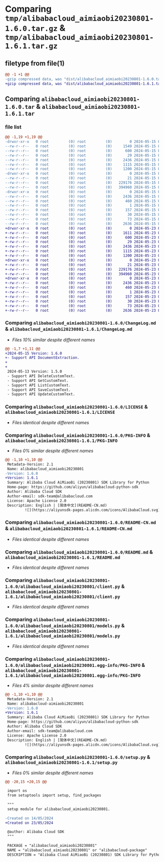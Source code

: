 # Comparing `tmp/alibabacloud_aimiaobi20230801-1.6.0.tar.gz` & `tmp/alibabacloud_aimiaobi20230801-1.6.1.tar.gz`

## filetype from file(1)

```diff
@@ -1 +1 @@
-gzip compressed data, was "dist/alibabacloud_aimiaobi20230801-1.6.0.tar", last modified: Wed May 15 02:03:47 2024, max compression
+gzip compressed data, was "dist/alibabacloud_aimiaobi20230801-1.6.1.tar", last modified: Thu May 23 06:32:39 2024, max compression
```

## Comparing `alibabacloud_aimiaobi20230801-1.6.0.tar` & `alibabacloud_aimiaobi20230801-1.6.1.tar`

### file list

```diff
@@ -1,19 +1,19 @@
-drwxr-xr-x   0 root         (0) root         (0)        0 2024-05-15 02:03:47.000000 alibabacloud_aimiaobi20230801-1.6.0/
--rw-r--r--   0 root         (0) root         (0)     1549 2024-05-15 02:03:45.000000 alibabacloud_aimiaobi20230801-1.6.0/ChangeLog.md
--rw-r--r--   0 root         (0) root         (0)      600 2024-05-15 02:03:45.000000 alibabacloud_aimiaobi20230801-1.6.0/LICENSE
--rw-r--r--   0 root         (0) root         (0)       29 2024-05-15 02:03:45.000000 alibabacloud_aimiaobi20230801-1.6.0/MANIFEST.in
--rw-r--r--   0 root         (0) root         (0)     2436 2024-05-15 02:03:47.000000 alibabacloud_aimiaobi20230801-1.6.0/PKG-INFO
--rw-r--r--   0 root         (0) root         (0)     1115 2024-05-15 02:03:45.000000 alibabacloud_aimiaobi20230801-1.6.0/README-CN.md
--rw-r--r--   0 root         (0) root         (0)     1200 2024-05-15 02:03:45.000000 alibabacloud_aimiaobi20230801-1.6.0/README.md
-drwxr-xr-x   0 root         (0) root         (0)        0 2024-05-15 02:03:47.000000 alibabacloud_aimiaobi20230801-1.6.0/alibabacloud_aimiaobi20230801/
--rw-r--r--   0 root         (0) root         (0)       21 2024-05-15 02:03:45.000000 alibabacloud_aimiaobi20230801-1.6.0/alibabacloud_aimiaobi20230801/__init__.py
--rw-r--r--   0 root         (0) root         (0)   229176 2024-05-15 02:03:45.000000 alibabacloud_aimiaobi20230801-1.6.0/alibabacloud_aimiaobi20230801/client.py
--rw-r--r--   0 root         (0) root         (0)   394960 2024-05-15 02:03:45.000000 alibabacloud_aimiaobi20230801-1.6.0/alibabacloud_aimiaobi20230801/models.py
-drwxr-xr-x   0 root         (0) root         (0)        0 2024-05-15 02:03:47.000000 alibabacloud_aimiaobi20230801-1.6.0/alibabacloud_aimiaobi20230801.egg-info/
--rw-r--r--   0 root         (0) root         (0)     2436 2024-05-15 02:03:47.000000 alibabacloud_aimiaobi20230801-1.6.0/alibabacloud_aimiaobi20230801.egg-info/PKG-INFO
--rw-r--r--   0 root         (0) root         (0)      460 2024-05-15 02:03:47.000000 alibabacloud_aimiaobi20230801-1.6.0/alibabacloud_aimiaobi20230801.egg-info/SOURCES.txt
--rw-r--r--   0 root         (0) root         (0)        1 2024-05-15 02:03:47.000000 alibabacloud_aimiaobi20230801-1.6.0/alibabacloud_aimiaobi20230801.egg-info/dependency_links.txt
--rw-r--r--   0 root         (0) root         (0)      157 2024-05-15 02:03:47.000000 alibabacloud_aimiaobi20230801-1.6.0/alibabacloud_aimiaobi20230801.egg-info/requires.txt
--rw-r--r--   0 root         (0) root         (0)       30 2024-05-15 02:03:47.000000 alibabacloud_aimiaobi20230801-1.6.0/alibabacloud_aimiaobi20230801.egg-info/top_level.txt
--rw-r--r--   0 root         (0) root         (0)       73 2024-05-15 02:03:47.000000 alibabacloud_aimiaobi20230801-1.6.0/setup.cfg
--rw-r--r--   0 root         (0) root         (0)     2636 2024-05-15 02:03:45.000000 alibabacloud_aimiaobi20230801-1.6.0/setup.py
+drwxr-xr-x   0 root         (0) root         (0)        0 2024-05-23 06:32:39.000000 alibabacloud_aimiaobi20230801-1.6.1/
+-rw-r--r--   0 root         (0) root         (0)     1611 2024-05-23 06:32:38.000000 alibabacloud_aimiaobi20230801-1.6.1/ChangeLog.md
+-rw-r--r--   0 root         (0) root         (0)      600 2024-05-23 06:32:38.000000 alibabacloud_aimiaobi20230801-1.6.1/LICENSE
+-rw-r--r--   0 root         (0) root         (0)       29 2024-05-23 06:32:38.000000 alibabacloud_aimiaobi20230801-1.6.1/MANIFEST.in
+-rw-r--r--   0 root         (0) root         (0)     2436 2024-05-23 06:32:39.000000 alibabacloud_aimiaobi20230801-1.6.1/PKG-INFO
+-rw-r--r--   0 root         (0) root         (0)     1115 2024-05-23 06:32:38.000000 alibabacloud_aimiaobi20230801-1.6.1/README-CN.md
+-rw-r--r--   0 root         (0) root         (0)     1200 2024-05-23 06:32:38.000000 alibabacloud_aimiaobi20230801-1.6.1/README.md
+drwxr-xr-x   0 root         (0) root         (0)        0 2024-05-23 06:32:39.000000 alibabacloud_aimiaobi20230801-1.6.1/alibabacloud_aimiaobi20230801/
+-rw-r--r--   0 root         (0) root         (0)       21 2024-05-23 06:32:38.000000 alibabacloud_aimiaobi20230801-1.6.1/alibabacloud_aimiaobi20230801/__init__.py
+-rw-r--r--   0 root         (0) root         (0)   229176 2024-05-23 06:32:38.000000 alibabacloud_aimiaobi20230801-1.6.1/alibabacloud_aimiaobi20230801/client.py
+-rw-r--r--   0 root         (0) root         (0)   394960 2024-05-23 06:32:38.000000 alibabacloud_aimiaobi20230801-1.6.1/alibabacloud_aimiaobi20230801/models.py
+drwxr-xr-x   0 root         (0) root         (0)        0 2024-05-23 06:32:39.000000 alibabacloud_aimiaobi20230801-1.6.1/alibabacloud_aimiaobi20230801.egg-info/
+-rw-r--r--   0 root         (0) root         (0)     2436 2024-05-23 06:32:39.000000 alibabacloud_aimiaobi20230801-1.6.1/alibabacloud_aimiaobi20230801.egg-info/PKG-INFO
+-rw-r--r--   0 root         (0) root         (0)      460 2024-05-23 06:32:39.000000 alibabacloud_aimiaobi20230801-1.6.1/alibabacloud_aimiaobi20230801.egg-info/SOURCES.txt
+-rw-r--r--   0 root         (0) root         (0)        1 2024-05-23 06:32:39.000000 alibabacloud_aimiaobi20230801-1.6.1/alibabacloud_aimiaobi20230801.egg-info/dependency_links.txt
+-rw-r--r--   0 root         (0) root         (0)      157 2024-05-23 06:32:39.000000 alibabacloud_aimiaobi20230801-1.6.1/alibabacloud_aimiaobi20230801.egg-info/requires.txt
+-rw-r--r--   0 root         (0) root         (0)       30 2024-05-23 06:32:39.000000 alibabacloud_aimiaobi20230801-1.6.1/alibabacloud_aimiaobi20230801.egg-info/top_level.txt
+-rw-r--r--   0 root         (0) root         (0)       73 2024-05-23 06:32:39.000000 alibabacloud_aimiaobi20230801-1.6.1/setup.cfg
+-rw-r--r--   0 root         (0) root         (0)     2636 2024-05-23 06:32:38.000000 alibabacloud_aimiaobi20230801-1.6.1/setup.py
```

### Comparing `alibabacloud_aimiaobi20230801-1.6.0/ChangeLog.md` & `alibabacloud_aimiaobi20230801-1.6.1/ChangeLog.md`

 * *Files 10% similar despite different names*

```diff
@@ -1,7 +1,11 @@
+2024-05-15 Version: 1.6.0
+- Support API DocumentExtraction.
+
+
 2024-05-13 Version: 1.5.0
 - Support API DeleteCustomText.
 - Support API GetCustomText.
 - Support API ListCustomText.
 - Support API SaveCustomText.
 - Support API UpdateCustomText.
```

### Comparing `alibabacloud_aimiaobi20230801-1.6.0/LICENSE` & `alibabacloud_aimiaobi20230801-1.6.1/LICENSE`

 * *Files identical despite different names*

### Comparing `alibabacloud_aimiaobi20230801-1.6.0/PKG-INFO` & `alibabacloud_aimiaobi20230801-1.6.1/PKG-INFO`

 * *Files 0% similar despite different names*

```diff
@@ -1,10 +1,10 @@
 Metadata-Version: 2.1
 Name: alibabacloud_aimiaobi20230801
-Version: 1.6.0
+Version: 1.6.1
 Summary: Alibaba Cloud AiMiaoBi (20230801) SDK Library for Python
 Home-page: https://github.com/aliyun/alibabacloud-python-sdk
 Author: Alibaba Cloud SDK
 Author-email: sdk-team@alibabacloud.com
 License: Apache License 2.0
 Description: English | [简体中文](README-CN.md)
         ![](https://aliyunsdk-pages.alicdn.com/icons/AlibabaCloud.svg)
```

### Comparing `alibabacloud_aimiaobi20230801-1.6.0/README-CN.md` & `alibabacloud_aimiaobi20230801-1.6.1/README-CN.md`

 * *Files identical despite different names*

### Comparing `alibabacloud_aimiaobi20230801-1.6.0/README.md` & `alibabacloud_aimiaobi20230801-1.6.1/README.md`

 * *Files identical despite different names*

### Comparing `alibabacloud_aimiaobi20230801-1.6.0/alibabacloud_aimiaobi20230801/client.py` & `alibabacloud_aimiaobi20230801-1.6.1/alibabacloud_aimiaobi20230801/client.py`

 * *Files identical despite different names*

### Comparing `alibabacloud_aimiaobi20230801-1.6.0/alibabacloud_aimiaobi20230801/models.py` & `alibabacloud_aimiaobi20230801-1.6.1/alibabacloud_aimiaobi20230801/models.py`

 * *Files identical despite different names*

### Comparing `alibabacloud_aimiaobi20230801-1.6.0/alibabacloud_aimiaobi20230801.egg-info/PKG-INFO` & `alibabacloud_aimiaobi20230801-1.6.1/alibabacloud_aimiaobi20230801.egg-info/PKG-INFO`

 * *Files 4% similar despite different names*

```diff
@@ -1,10 +1,10 @@
 Metadata-Version: 2.1
 Name: alibabacloud-aimiaobi20230801
-Version: 1.6.0
+Version: 1.6.1
 Summary: Alibaba Cloud AiMiaoBi (20230801) SDK Library for Python
 Home-page: https://github.com/aliyun/alibabacloud-python-sdk
 Author: Alibaba Cloud SDK
 Author-email: sdk-team@alibabacloud.com
 License: Apache License 2.0
 Description: English | [简体中文](README-CN.md)
         ![](https://aliyunsdk-pages.alicdn.com/icons/AlibabaCloud.svg)
```

### Comparing `alibabacloud_aimiaobi20230801-1.6.0/setup.py` & `alibabacloud_aimiaobi20230801-1.6.1/setup.py`

 * *Files 0% similar despite different names*

```diff
@@ -20,15 +20,15 @@
 
 import os
 from setuptools import setup, find_packages
 
 """
 setup module for alibabacloud_aimiaobi20230801.
 
-Created on 14/05/2024
+Created on 23/05/2024
 
 @author: Alibaba Cloud SDK
 """
 
 PACKAGE = "alibabacloud_aimiaobi20230801"
 NAME = "alibabacloud_aimiaobi20230801" or "alibabacloud-package"
 DESCRIPTION = "Alibaba Cloud AiMiaoBi (20230801) SDK Library for Python"
```

